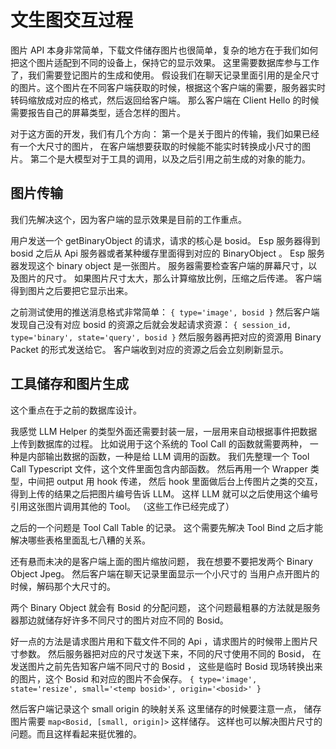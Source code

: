 # 文生图交互过程

图片 API 本身非常简单，下载文件储存图片也很简单，复杂的地方在于我们如何把这个图片适配到不同的设备上，保持它的显示效果。
这里需要数据库参与工作了，我们需要登记图片的生成和使用。
假设我们在聊天记录里面引用的是全尺寸的图片。这个图片在不同客户端获取的时候，根据这个客户端的需要，服务器实时转码缩放成对应的格式，然后返回给客户端。
那么客户端在 Client Hello 的时候需要报告自己的屏幕类型，适合怎样的图片。

对于这方面的开发，我们有几个方向：
第一个是关于图片的传输，我们如果已经有一个大尺寸的图片，
在客户端想要获取的时候能不能实时转换成小尺寸的图片。
第二个是大模型对于工具的调用，以及之后引用之前生成的对象的能力。

## 图片传输
我们先解决这个，因为客户端的显示效果是目前的工作重点。

用户发送一个 getBinaryObject 的请求，请求的核心是 bosid。
Esp 服务器得到 bosid 之后从 Api 服务器或者某种缓存里面得到对应的 BinaryObject 。
Esp 服务器发现这个 binary object 是一张图片。
服务器需要检查客户端的屏幕尺寸，以及图片的尺寸。
如果图片尺寸太大，那么计算缩放比例，压缩之后传递。
客户端得到图片之后要把它显示出来。

之前测试使用的推送消息格式非常简单：
`{ type='image', bosid }`
然后客户端发现自己没有对应 bosid 的资源之后就会发起请求资源：
`{ session_id, type='binary', state='query', bosid }`
然后服务器再把对应的资源用 Binary Packet 的形式发送给它。
客户端收到对应的资源之后会立刻刷新显示。

## 工具储存和图片生成

这个重点在于之前的数据库设计。

我感觉 LLM Helper 的类型外面还需要封装一层，一层用来自动根据事件把数据上传到数据库的过程。
比如说用于这个系统的 Tool Call 的函数就需要两种，
一种是内部输出数据的函数，一种是给 LLM 调用的函数。
我们先整理一个 Tool Call Typescript 文件，这个文件里面包含内部函数。
然后再用一个 Wrapper 类型，中间把 output 用 hook 传递，
然后 hook 里面做后台上传图片之类的交互，得到上传的结果之后把图片编号告诉 LLM。
这样 LLM 就可以之后使用这个编号引用这张图片调用其他的 Tool。
（这些工作已经完成了）

之后的一个问题是 Tool Call Table 的记录。
这个需要先解决 Tool Bind 之后才能解决哪些表格里面乱七八糟的关系。

还有悬而未决的是客户端上面的图片缩放问题，
我在想要不要把发两个 Binary Object Jpeg。
然后客户端在聊天记录里面显示一个小尺寸的
当用户点开图片的时候，解码那个大尺寸的。

两个 Binary Object 就会有 Bosid 的分配问题，
这个问题最粗暴的方法就是服务器那边就储存好许多不同尺寸的图片对应不同的 Bosid。

好一点的方法是请求图片用和下载文件不同的 Api ，请求图片的时候带上图片尺寸参数。
然后服务器把对应的尺寸发送下来，不同的尺寸使用不同的 Bosid，
在发送图片之前先告知客户端不同尺寸的 Bosid ，
这些是临时 Bosid 现场转换出来的图片，这个 Bosid 和对应的图片不会保存。
`{ type='image', state='resize', small='<temp bosid>', origin='<bosid>' } `

然后客户端记录这个 small origin 的映射关系 这里储存的时候要注意一点，
储存图片需要 `map<Bosid, [small, origin]>` 这样储存。
这样也可以解决图片尺寸的问题。而且这样看起来挺优雅的。




